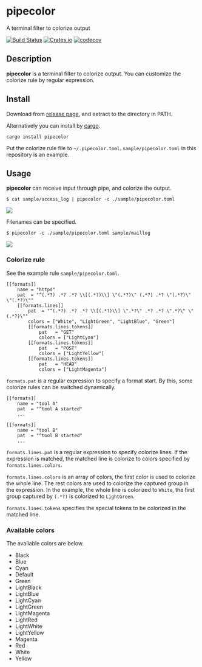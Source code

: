 # pipecolor
A terminal filter to colorize output

[![Build Status](https://travis-ci.org/dalance/pipecolor.svg?branch=master)](https://travis-ci.org/dalance/pipecolor)
[![Crates.io](https://img.shields.io/crates/v/pipecolor.svg)](https://crates.io/crates/pipecolor)
[![codecov](https://codecov.io/gh/dalance/pipecolor/branch/master/graph/badge.svg)](https://codecov.io/gh/dalance/pipecolor)

## Description

**pipecolor** is a terminal filter to colorize output.
You can customize the colorize rule by regular expression.

## Install
Download from [release page](https://github.com/dalance/pipecolor/releases/latest), and extract to the directory in PATH.

Alternatively you can install by [cargo](https://crates.io).

```
cargo install pipecolor
```

Put the colorize rule file to `~/.pipecolor.toml`.
`sample/pipecolor.toml` in this repository is an example.

## Usage

**pipecolor** can receive input through pipe, and colorize the output.

```
$ cat sample/access_log | pipecolor -c ./sample/pipecolor.toml
```

<a><img src="https://rawgit.com/dalance/pipecolor/master/sample/access_log.svg"/></a>

Filenames can be specified.

```
$ pipecolor -c ./sample/pipecolor.toml sample/maillog
```

<a><img src="https://rawgit.com/dalance/pipecolor/master/sample/maillog.svg"/></a>

### Colorize rule

See the example rule `sample/pipecolor.toml`.

```
[[formats]]
    name = "httpd"
    pat  = "^(.*?) .*? .*? \\[(.*?)\\] \"(.*?)\" (.*?) .*? \"(.*?)\" \"(.*?)\""
    [[formats.lines]]
        pat  = "^(.*?) .*? .*? \\[(.*?)\\] \".*?\" .*? .*? \".*?\" \"(.*?)\""
        colors = ["White", "LightGreen", "LightBlue", "Green"]
        [[formats.lines.tokens]]
            pat   = "GET"
            colors = ["LightCyan"]
        [[formats.lines.tokens]]
            pat   = "POST"
            colors = ["LightYellow"]
        [[formats.lines.tokens]]
            pat   = "HEAD"
            colors = ["LightMagenta"]
```

`formats.pat` is a regular expression to specify a format start.
By this, some colorize rules can be switched dynamically.

```
[[formats]]
    name = "tool A"
    pat  = "^tool A started"
    ...

[[formats]]
    name = "tool B"
    pat  = "^tool B started"
    ...
```

`formats.lines.pat` is a regular expression to specify colorize lines.
If the expression is matched, the matched line is colorize to colors specified by `formats.lines.colors`.

`formats.lines.colors` is an array of colors, the first color is used to colorize the whole line.
The rest colors are used to colorize the captured group in the expression.
In the example, the whole line is colorized to `White`, the first group captured by `(.*?)` is colorized to `LightGreen`.

`formats.lines.tokens` specifies the special tokens to be colorized in the matched line.

### Available colors

The available colors are below.

- Black
- Blue
- Cyan
- Default
- Green
- LightBlack
- LightBlue
- LightCyan
- LightGreen
- LightMagenta
- LightRed
- LightWhite
- LightYellow
- Magenta
- Red
- White
- Yellow
